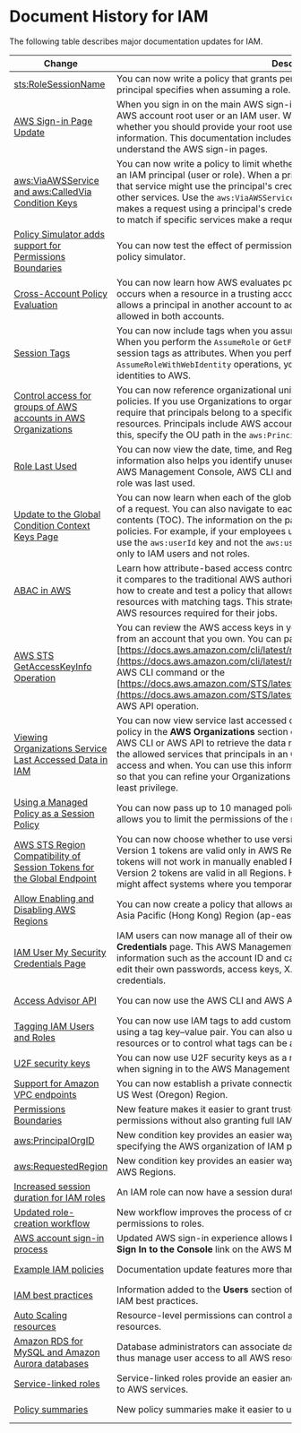 # Document History for IAM<a name="document-history"></a>

The following table describes major documentation updates for IAM\.

| Change | Description | Date | 
| --- |--- |--- |
| [sts:RoleSessionName](https://docs.aws.amazon.com/IAM/latest/UserGuide/reference_policies_iam-condition-keys.html#ck_rolesessionname) | You can now write a policy that grants permissions based on the session name that a principal specifies when assuming a role\. | April 21, 2020 | 
| [AWS Sign\-in Page Update](https://docs.aws.amazon.com/IAM/latest/UserGuide/console.html) | When you sign in on the main AWS sign\-in page, you can no choose to sign in as the AWS account root user or an IAM user\. When you do, the label on the page indicates whether you should provide your root user email address or your IAM user account information\. This documentation includes updated screen captures to help you understand the AWS sign\-in pages\. | March 4, 2020 | 
| [aws:ViaAWSService and aws:CalledVia Condition Keys](https://docs.aws.amazon.com/IAM/latest/UserGuide/reference_policies_condition-keys.html) | You can now write a policy to limit whether services can make requests on behalf of an IAM principal \(user or role\)\. When a principal makes a request to an AWS service, that service might use the principal's credentials to make subsequent requests to other services\. Use the `aws:ViaAWSService` condition key to match if any service makes a request using a principal's credentials\. Use the `aws:CalledVia` condition keys to match if specific services make a request using a principal's credentials\. | February 20, 2020 | 
| [Policy Simulator adds support for Permissions Boundaries](https://docs.aws.amazon.com/IAM/latest/UserGuide/access_policies_testing-policies.html) | You can now test the effect of permissions boundaries on IAM entities with the IAM policy simulator\. | January 23, 2020 | 
| [Cross\-Account Policy Evaluation](https://docs.aws.amazon.com/IAM/latest/UserGuide/reference_policies_evaluation-logic-cross-account.html) | You can now learn how AWS evaluates policies for cross\-account access\. This occurs when a resource in a trusting account includes a resource\-based policy that allows a principal in another account to access the resource\. The request must be allowed in both accounts\. | January 2, 2020 | 
| [Session Tags](https://docs.aws.amazon.com/IAM/latest/UserGuide/id_session-tags.html) | You can now include tags when you assume a role or federate a user in AWS STS\. When you perform the `AssumeRole` or `GetFederationToken` operation, you can pass the session tags as attributes\. When you perform the `AssumeRoleWithSAML` or `AssumeRoleWithWebIdentity` operations, you can pass attributes from your corporate identities to AWS\.  | November 22, 2019 | 
| [Control access for groups of AWS accounts in AWS Organizations](https://docs.aws.amazon.com/IAM/latest/UserGuide/reference_policies_condition-keys.html#condition-keys-principal-org-paths) | You can now reference organizational units \(OUs\) from AWS Organizations in IAM policies\. If you use Organizations to organize your accounts into OUs, you can require that principals belong to a specific OU before granting access to your resources\. Principals include AWS account root user, IAM users and IAM roles\. To do this, specify the OU path in the `aws:PrincipalOrgPaths` condition key in your policies\. | November 20, 2019 | 
| [Role Last Used](https://docs.aws.amazon.com/IAM/latest/UserGuide/id_roles_manage_delete.html) | You can now view the date, time, and Region where a role was last used\. This information also helps you identify unused roles in your account\. You can use the AWS Management Console, AWS CLI and AWS API to view information about when a role was last used\. | November 19, 2019 | 
| [Update to the Global Condition Context Keys Page](https://docs.aws.amazon.com/IAM/latest/UserGuide/reference_policies_condition-keys.html) | You can now learn when each of the global condition keys is included in the context of a request\. You can also navigate to each key more easily using the page table of contents \(TOC\)\. The information on the page helps you to write more accurate policies\. For example, if your employees use federation with IAM roles, you should use the `aws:userId` key and not the `aws:userName` key\. The `aws:userName` key applies only to IAM users and not roles\. | October 6, 2019 | 
| [ABAC in AWS](https://docs.aws.amazon.com/IAM/latest/UserGuide/introduction_attribute-based-access-control.html) | Learn how attribute\-based access control \(ABAC\) works in AWS using tags, and how it compares to the traditional AWS authorization model\. Use the ABAC tutorial to learn how to create and test a policy that allows IAM roles with principal tags to access resources with matching tags\. This strategy allows individuals to view or edit only the AWS resources required for their jobs\. | October 3, 2019 | 
| [AWS STS GetAccessKeyInfo Operation](https://docs.aws.amazon.com/IAM/latest/UserGuide/id_credentials_access-keys.html#Using_access-keys-audit) | You can review the AWS access keys in your code to determine whether the keys are from an account that you own\. You can pass an access key ID using the [https://docs.aws.amazon.com/cli/latest/reference/sts/get-access-key-info.html](https://docs.aws.amazon.com/cli/latest/reference/sts/get-access-key-info.html) AWS CLI command or the [https://docs.aws.amazon.com/STS/latest/APIReference/API_GetAccessKeyInfo.html](https://docs.aws.amazon.com/STS/latest/APIReference/API_GetAccessKeyInfo.html) AWS API operation\. | July 24, 2019 | 
| [Viewing Organizations Service Last Accessed Data in IAM](https://docs.aws.amazon.com/IAM/latest/UserGuide/access_policies_access-advisor.html) | You can now view service last accessed data for an AWS Organizations entity or policy in the **AWS Organizations** section of the IAM console\. You can also use the AWS CLI or AWS API to retrieve the data report\. This data includes information about the allowed services that principals in an Organizations account last attempted to access and when\. You can use this information to identify unnecessary permissions so that you can refine your Organizations policies to better adhere to the principle of least privilege\. | June 20, 2019 | 
| [Using a Managed Policy as a Session Policy](https://docs.aws.amazon.com/IAM/latest/UserGuide/id_credentials_temp_control-access_assumerole.html) | You can now pass up to 10 managed policy ARNs when you assume a role\. This allows you to limit the permissions of the role's temporary credentials\. | May 7, 2019 | 
| [AWS STS Region Compatibility of Session Tokens for the Global Endpoint](https://docs.aws.amazon.com/IAM/latest/UserGuide/id_credentials_temp_enable-regions.html) | You can now choose whether to use version 1 or version 2 global endpoint tokens\. Version 1 tokens are valid only in AWS Regions that are available by default\. These tokens will not work in manually enabled Regions, such as Asia Pacific \(Hong Kong\)\. Version 2 tokens are valid in all Regions\. However, version 2 tokens are longer and might affect systems where you temporarily store tokens\. | April 26, 2019 | 
| [Allow Enabling and Disabling AWS Regions](https://docs.aws.amazon.com/IAM/latest/UserGuide/reference_policies_examples_aws-enable-disable-regions.html) | You can now create a policy that allows an administrator to enable and disable the Asia Pacific \(Hong Kong\) Region \(ap\-east\-1\)\. | April 24, 2019 | 
| [IAM User My Security Credentials Page](https://docs.aws.amazon.com/IAM/latest/UserGuide/reference_policies_examples_aws_my-sec-creds-self-manage-no-mfa.html) | IAM users can now manage all of their own credentials on the **My Security Credentials** page\. This AWS Management Console page displays account information such as the account ID and canonical user ID\. Users can also view and edit their own passwords, access keys, X\.509 certificates, SSH keys, and Git credentials\. | January 24, 2019 | 
| [Access Advisor API](https://docs.aws.amazon.com/IAM/latest/UserGuide/access_policies_access-advisor.html) | You can now use the AWS CLI and AWS API to view service last accessed data\.  | December 7, 2018 | 
| [Tagging IAM Users and Roles](https://docs.aws.amazon.com/IAM/latest/UserGuide/id_tags.html) | You can now use IAM tags to add custom attributes to an identity \(IAM user or role\) using a tag key–value pair\. You can also use tags to control an identity's access to resources or to control what tags can be attached to an identity\.  | November 14, 2018 | 
| [U2F security keys](https://docs.aws.amazon.com/IAM/latest/UserGuide/id_credentials_mfa_enable_u2f.html) | You can now use U2F security keys as a multi\-factor authentication \(MFA\) option when signing in to the AWS Management Console\.  | September 25, 2018 | 
| [Support for Amazon VPC endpoints](https://docs.aws.amazon.com/IAM/latest/UserGuide/id_credentials_sts_vpce.html) | You can now establish a private connection between your VPC and AWS STS in the US West \(Oregon\) Region\.  | July 31, 2018 | 
| [Permissions Boundaries](https://docs.aws.amazon.com/IAM/latest/UserGuide/access_policies_boundaries.html) | New feature makes it easier to grant trusted employees the ability to manage IAM permissions without also granting full IAM administrative access\. | July 12, 2018 | 
| [aws:PrincipalOrgID](https://docs.aws.amazon.com/IAM/latest/UserGuide/reference_policies_condition-keys.html) | New condition key provides an easier way to control access to AWS resources by specifying the AWS organization of IAM principals\. | May 17, 2018 | 
| [aws:RequestedRegion](https://docs.aws.amazon.com/IAM/latest/UserGuide/reference_policies_condition-keys.html#requested-region) | New condition key provides an easier way to use IAM policies to control access to AWS Regions\. | April 25, 2018 | 
| [Increased session duration for IAM roles](https://docs.aws.amazon.com/IAM/latest/UserGuide/id_roles_manage.html) | An IAM role can now have a session duration of 12 hours\. | March 28, 2018 | 
| [Updated role\-creation workflow](https://docs.aws.amazon.com/IAM/latest/UserGuide/id_roles_create.html) | New workflow improves the process of creating trust relationships and attaching permissions to roles\. | September 8, 2017 | 
| [AWS account sign\-in process](https://docs.aws.amazon.com/IAM/latest/UserGuide/console.html#user-sign-in-page) | Updated AWS sign\-in experience allows both root users and IAM users to use the **Sign In to the Console** link on the AWS Management Console's home page\. | August 25, 2017 | 
| [Example IAM policies](https://docs.aws.amazon.com/IAM/latest/UserGuide/access_policies_policy-summary-examples.html) | Documentation update features more than 30 example policies\. | August 2, 2017 | 
| [IAM best practices](https://docs.aws.amazon.com/IAM/latest/UserGuide/IAMBestPracticesAndUseCases.html) | Information added to the **Users** section of the IAM console makes it easier to follow IAM best practices\. | July 5, 2017 | 
| [Auto Scaling resources](https://docs.aws.amazon.com/IAM/latest/UserGuide/list_autoscaling.html) | Resource\-level permissions can control access to and permissions for Auto Scaling resources\. | May 16, 2017 | 
| [Amazon RDS for MySQL and Amazon Aurora databases](https://docs.aws.amazon.com/IAM/latest/UserGuide/list_amazonrds.html) | Database administrators can associate database users with IAM users and roles and thus manage user access to all AWS resources from a single location\. | April 24, 2017 | 
| [Service\-linked roles](https://docs.aws.amazon.com/IAM/latest/UserGuide/using-service-linked-roles.html) | Service\-linked roles provide an easier and more secure way to delegate permissions to AWS services\. | April 19, 2017 | 
| [Policy summaries](https://docs.aws.amazon.com/IAM/latest/UserGuide/access_policies_understand-policy-summary.html) | New policy summaries make it easier to understand permissions in IAM policies\. | March 23, 2017 | 